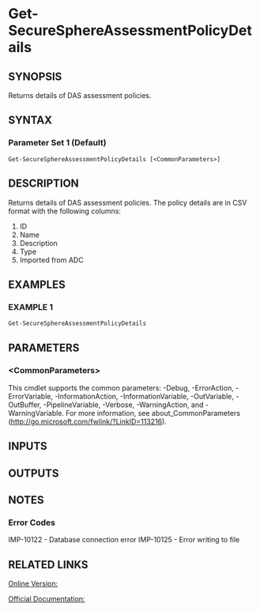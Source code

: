 ﻿# Get-SecureSphereAssessmentPolicyDetails

## SYNOPSIS
Returns details of DAS assessment policies.

## SYNTAX

### Parameter Set 1 (Default)
```
Get-SecureSphereAssessmentPolicyDetails [<CommonParameters>]
```

## DESCRIPTION
Returns details of DAS assessment policies. The policy details are in CSV format with the following columns:
1. ID
2. Name
3. Description
4. Type
5. Imported from ADC

## EXAMPLES

### EXAMPLE 1

```powershell
Get-SecureSphereAssessmentPolicyDetails
```

## PARAMETERS

### \<CommonParameters\>
This cmdlet supports the common parameters: -Debug, -ErrorAction, -ErrorVariable, -InformationAction, -InformationVariable, -OutVariable, -OutBuffer, -PipelineVariable, -Verbose, -WarningAction, and -WarningVariable. For more information, see about_CommonParameters (http://go.microsoft.com/fwlink/?LinkID=113216).

## INPUTS

## OUTPUTS

## NOTES

### Error Codes
IMP-10122 - Database connection error
IMP-10125 - Error writing to file

## RELATED LINKS

[Online Version:](https://github.com/akshinmustafayev/SecureSpherePS/tree/master/Documentation)

[Official Documentation:](https://docs.imperva.com/bundle/v13.6-api-reference-guide/page/61719.htm)



